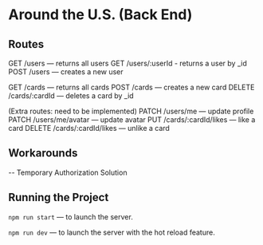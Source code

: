 # Around the U.S. (Back End)

## Routes

GET /users — returns all users
GET /users/:userId - returns a user by _id
POST /users — creates a new user

GET /cards — returns all cards
POST /cards — creates a new card
DELETE /cards/:cardId — deletes a card by _id

(Extra routes: need to be implemented)
PATCH /users/me — update profile
PATCH /users/me/avatar — update avatar
PUT /cards/:cardId/likes — like a card
DELETE /cards/:cardId/likes — unlike a card


## Workarounds
-- Temporary Authorization Solution


## Running the Project

`npm run start` — to launch the server.

`npm run dev` — to launch the server with the hot reload feature.
